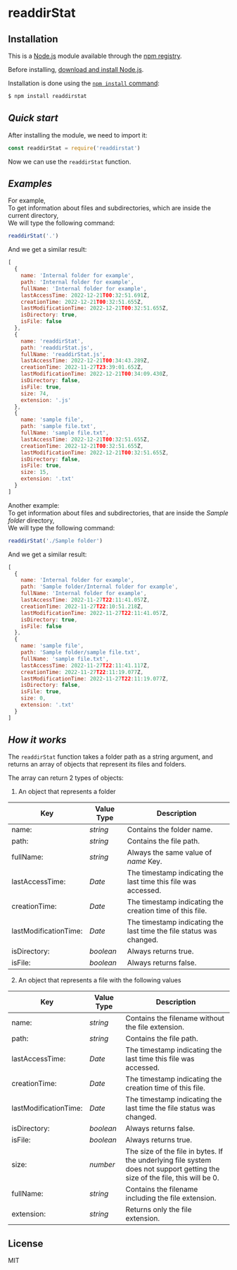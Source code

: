 # readdirStat

## Installation

This is a [Node.js](https://nodejs.org/en/) module available through the
[npm registry](https://www.npmjs.com/).

Before installing, [download and install Node.js](https://nodejs.org/en/download/).

Installation is done using the
[`npm install` command](https://docs.npmjs.com/getting-started/installing-npm-packages-locally):

```bash
$ npm install readdirstat
```

## _Quick start_

After installing the module, we need to import it:

```js
const readdirStat = require('readdirstat')
```

Now we can use the `readdirStat` function.

## _Examples_

For example, <br/>
To get information about files and subdirectories, which are inside the current directory, <br/>
We will type the following command:

```js
readdirStat('.')
```

And we get a similar result:

```js
[
  {
    name: 'Internal folder for example',
    path: 'Internal folder for example',
    fullName: 'Internal folder for example',
    lastAccessTime: 2022-12-21T00:32:51.691Z,
    creationTime: 2022-12-21T00:32:51.655Z,
    lastModificationTime: 2022-12-21T00:32:51.655Z,
    isDirectory: true,
    isFile: false
  },
  {
    name: 'readdirStat',
    path: 'readdirStat.js',
    fullName: 'readdirStat.js',
    lastAccessTime: 2022-12-21T00:34:43.289Z,
    creationTime: 2022-11-27T23:39:01.652Z,
    lastModificationTime: 2022-12-21T00:34:09.430Z,
    isDirectory: false,
    isFile: true,
    size: 74,
    extension: '.js'
  },
  {
    name: 'sample file',
    path: 'sample file.txt',
    fullName: 'sample file.txt',
    lastAccessTime: 2022-12-21T00:32:51.655Z,
    creationTime: 2022-12-21T00:32:51.655Z,
    lastModificationTime: 2022-12-21T00:32:51.655Z,
    isDirectory: false,
    isFile: true,
    size: 15,
    extension: '.txt'
  }
]
```

Another example: <br/>
To get information about files and subdirectories, that are inside the _Sample folder_ directory, <br/>
We will type the following command:

```js
readdirStat('./Sample folder')
```

And we get a similar result:

```js
[
  {
    name: 'Internal folder for example',
    path: 'Sample folder/Internal folder for example',
    fullName: 'Internal folder for example',
    lastAccessTime: 2022-11-27T22:11:41.057Z,
    creationTime: 2022-11-27T22:10:51.218Z,
    lastModificationTime: 2022-11-27T22:11:41.057Z,
    isDirectory: true,
    isFile: false
  },
  {
    name: 'sample file',
    path: 'Sample folder/sample file.txt',
    fullName: 'sample file.txt',
    lastAccessTime: 2022-11-27T22:11:41.117Z,
    creationTime: 2022-11-27T22:11:19.077Z,
    lastModificationTime: 2022-11-27T22:11:19.077Z,
    isDirectory: false,
    isFile: true,
    size: 0,
    extension: '.txt'
  }
]
```

## _How it works_

The `readdirStat` function takes a folder path as a string argument,
and returns an array of objects that represent its files and folders.

The array can return 2 types of objects:

1. An object that represents a folder

| Key                   | Value Type | Description                                                         |
| --------------------- | ---------- | ------------------------------------------------------------------- |
| name:                 | _string_   | Contains the folder name.                                           |
| path:                 | _string_   | Contains the file path.                                             |
| fullName:             | _string_   | Always the same value of _name_ Key.                                |
| lastAccessTime:       | _Date_     | The timestamp indicating the last time this file was accessed.      |
| creationTime:         | _Date_     | The timestamp indicating the creation time of this file.            |
| lastModificationTime: | _Date_     | The timestamp indicating the last time the file status was changed. |
| isDirectory:          | _boolean_  | Always returns true.                                                |
| isFile:               | _boolean_  | Always returns false.                                               |

2. An object that represents a file with the following values

| Key                   | Value Type | Description                                                                                                                 |
| --------------------- | ---------- | --------------------------------------------------------------------------------------------------------------------------- |
| name:                 | _string_   | Contains the filename without the file extension.                                                                           |
| path:                 | _string_   | Contains the file path.                                                                                                     |
| lastAccessTime:       | _Date_     | The timestamp indicating the last time this file was accessed.                                                              |
| creationTime:         | _Date_     | The timestamp indicating the creation time of this file.                                                                    |
| lastModificationTime: | _Date_     | The timestamp indicating the last time the file status was changed.                                                         |
| isDirectory:          | _boolean_  | Always returns false.                                                                                                       |
| isFile:               | _boolean_  | Always returns true.                                                                                                        |
| size:                 | _number_   | The size of the file in bytes. If the underlying file system does not support getting the size of the file, this will be 0. |
| fullName:             | _string_   | Contains the filename including the file extension.                                                                         |
| extension:            | _string_   | Returns only the file extension.                                                                                            |

## License

MIT
